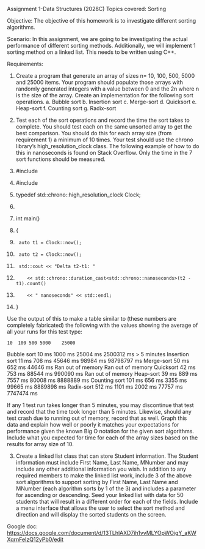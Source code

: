 Assignment 1-Data Structures (2028C)
Topics covered: Sorting
 

Objective:
The objective of this homework is to investigate different sorting algorithms.

Scenario:
In this assignment, we are going to be investigating the actual performance of different sorting methods.  Additionally, we will implement 1 sorting method on a linked list.  This needs to be written using C++.

Requirements:
1.	Create a program that generate an array of sizes n= 10, 100, 500, 5000 and 25000 items.  Your program should populate those arrays with randomly generated integers with a value between 0 and the 2n where n is the size of the array.  Create an implementation for the following sort operations.
a.	Bubble sort
b.	Insertion sort
c.	Merge-sort
d.	Quicksort
e.	Heap-sort
f.	Counting sort
g.	Radix-sort

2.	Test each of the sort operations and record the time the sort takes to complete.  You should test each on the same unsorted array to get the best comparison.  You should do this for each array size (from requirement 1) a minimum of 10 times.  Your test should use the chrono library’s high_resolution_clock class.  The following example of how to do this in nanoseconds is found on Stack Overflow.  Only the time in the 7 sort functions should be measured.

1.	#include <iostream>
2.	#include <chrono>
3.	typedef std::chrono::high_resolution_clock Clock;
4.	
5.	int main()
6.	{
7.	    auto t1 = Clock::now();
8.	    auto t2 = Clock::now();
9.	    std::cout << "Delta t2-t1: " 
10.	        << std::chrono::duration_cast<std::chrono::nanoseconds>(t2 - t1).count()
11.	        << " nanoseconds" << std::endl;
12.	}

Use the output of this to make a table similar to (these numbers are completely fabricated) the following with the values showing the average of all your runs for this test type:

	10	100	500	5000	25000
Bubble sort	10 ms	1000 ms	25004 ms	2500312 ms	> 5 minutes
Insertion sort	11 ms	708 ms	45646 ms	98984 ms	98798797 ms
Merge-sort	50 ms	652 ms	44646 ms	Ran out of memory	Ran out of memory
Quicksort	42 ms	753 ms	88544 ms	990090 ms	Ran out of memory
Heap-sort	39 ms	889 ms	7557 ms	80008 ms	8888889 ms
Counting sort	101 ms	656 ms	3355 ms	99665 ms	8889898 ms
Radix-sort	512 ms	1101 ms	2002 ms	77757 ms	7747474 ms

If any 1 test run takes longer than 5 minutes, you may discontinue that test and record that the time took longer than 5 minutes.  Likewise, should any test crash due to running out of memory, record that as well.  Graph this data and explain how well or poorly it matches your expectations for performance given the known Big O notation for the given sort algorithms.  Include what you expected for time for each of the array sizes based on the results for array size of 10.

3.	Create a linked list class that can store Student information.  The Student information must include First Name, Last Name, MNumber and may include any other additional information you wish.  In addition to any required members to make the linked list work, include 3 of the above sort algorithms to support sorting by First Name, Last Name and MNumber (each algorithm sorts by 1 of the 3) and includes a parameter for ascending or descending.  Seed your linked list with data for 50 students that will result in a different order for each of the fields.  Include a menu interface that allows the user to select the sort method and direction and will display the sorted students on the screen.
	
Google doc: https://docs.google.com/document/d/13TLhlAXD7ih1vvMLYOpWOigY_aKWXqrnFeIzQ12yPb0/edit
